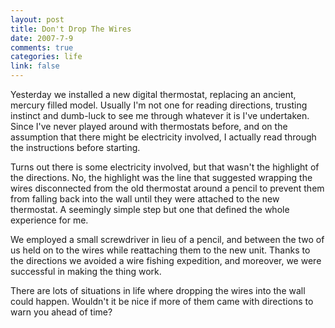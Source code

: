 ```yaml
--- 
layout: post
title: Don't Drop The Wires
date: 2007-7-9
comments: true
categories: life
link: false
---
```

Yesterday we installed a new digital thermostat, replacing an ancient, mercury filled model.  Usually I'm not one for reading directions, trusting instinct and dumb-luck to see me through whatever it is I've undertaken.  Since I've never played around with thermostats before, and on the assumption that there might be electricity involved, I actually read through the instructions before starting.

Turns out there is some electricity involved, but that wasn't the highlight of the directions.  No, the highlight was the line that suggested wrapping the wires disconnected from the old thermostat around a pencil to prevent them from falling back into the wall until they were attached to the new thermostat.  A seemingly simple step but one that defined the whole experience for me.

We employed a small screwdriver in lieu of a pencil, and between the two of us held on to the wires while reattaching them to the new unit.  Thanks to the directions we avoided a wire fishing expedition, and moreover, we were successful in making the thing work.

There are lots of situations in life where dropping the wires into the wall could happen.  Wouldn't it be nice if more of them came with directions to warn you ahead of time?
